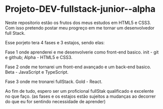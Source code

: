 # Projeto-DEV-fullstack-junior--alpha
Neste repositorio estão os frutos dos meus estudos em HTML5 e CSS3.
Com isso pretendo postar meu progreço em me tornar um desenvolvedor full Stack.

Esse porjeto tera 4 fases e 3 estajos, sendo elas:

Fase 1 onde aprenderei e me desenvolverie como front-end basico.
init - git e github;
Alpha - HTML5 e CSS3.
  
Fase 2 onde me tornarei um front-end avançado e um back-end basico.
Beta - JavaScript e TypeScript.
  
Fase 3 onde me tronarei fullStack.
Gold - React.
  
Ao fim de tudo, espero ser um proficional fullStak qualificado e excelente no que faço.
(as fases e os estajos estão sujeitos a mudanças ao decorrer do que eu for sentindo necessidade de aprender)
